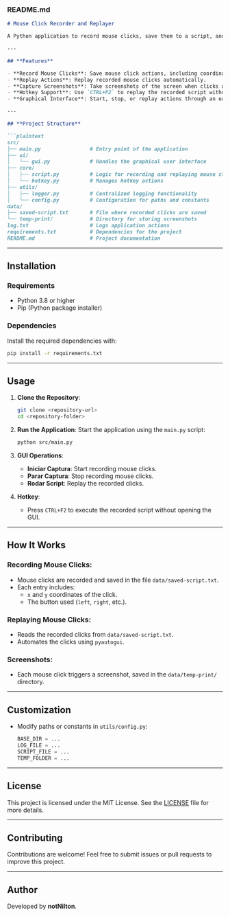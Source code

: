 ### **README.md**

```markdown
# Mouse Click Recorder and Replayer

A Python application to record mouse clicks, save them to a script, and replay them. It includes a graphical user interface (GUI) built with `tkinter` and supports hotkey actions for convenience.

---

## **Features**

- **Record Mouse Clicks**: Save mouse click actions, including coordinates and button used, to a script file (`saved-script.txt`).
- **Replay Actions**: Replay recorded mouse clicks automatically.
- **Capture Screenshots**: Take screenshots of the screen when clicks are recorded.
- **Hotkey Support**: Use `CTRL+F2` to replay the recorded script without accessing the GUI.
- **Graphical Interface**: Start, stop, or replay actions through an easy-to-use GUI.

---

## **Project Structure**

```plaintext
src/
├── main.py                # Entry point of the application
├── ui/
│   └── gui.py             # Handles the graphical user interface
├── core/
│   ├── script.py          # Logic for recording and replaying mouse clicks
│   └── hotkey.py          # Manages hotkey actions
├── utils/
│   ├── logger.py          # Centralized logging functionality
│   └── config.py          # Configuration for paths and constants
data/
├── saved-script.txt       # File where recorded clicks are saved
└── temp-print/            # Directory for storing screenshots
log.txt                    # Logs application actions
requirements.txt           # Dependencies for the project
README.md                  # Project documentation
```

---

## **Installation**

### **Requirements**
- Python 3.8 or higher
- Pip (Python package installer)

### **Dependencies**
Install the required dependencies with:
```bash
pip install -r requirements.txt
```

---

## **Usage**

1. **Clone the Repository**:
   ```bash
   git clone <repository-url>
   cd <repository-folder>
   ```

2. **Run the Application**:
   Start the application using the `main.py` script:
   ```bash
   python src/main.py
   ```

3. **GUI Operations**:
   - **Iniciar Captura**: Start recording mouse clicks.
   - **Parar Captura**: Stop recording mouse clicks.
   - **Rodar Script**: Replay the recorded clicks.

4. **Hotkey**:
   - Press `CTRL+F2` to execute the recorded script without opening the GUI.

---

## **How It Works**

### **Recording Mouse Clicks**:
- Mouse clicks are recorded and saved in the file `data/saved-script.txt`.
- Each entry includes:
  - `x` and `y` coordinates of the click.
  - The button used (`left`, `right`, etc.).

### **Replaying Mouse Clicks**:
- Reads the recorded clicks from `data/saved-script.txt`.
- Automates the clicks using `pyautogui`.

### **Screenshots**:
- Each mouse click triggers a screenshot, saved in the `data/temp-print/` directory.

---

## **Customization**

- Modify paths or constants in `utils/config.py`:
  ```python
  BASE_DIR = ...
  LOG_FILE = ...
  SCRIPT_FILE = ...
  TEMP_FOLDER = ...
  ```

---

## **License**

This project is licensed under the MIT License. See the [LICENSE](LICENSE) file for more details.

---

## **Contributing**

Contributions are welcome! Feel free to submit issues or pull requests to improve this project.

---

## **Author**

Developed by **notNilton**.
```
